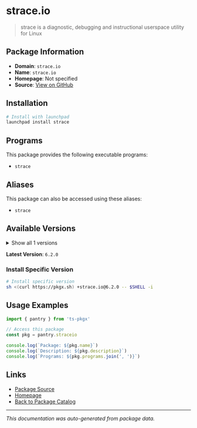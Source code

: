 # strace.io

> strace is a diagnostic, debugging and instructional userspace utility for Linux

## Package Information

- **Domain**: `strace.io`
- **Name**: `strace.io`
- **Homepage**: Not specified
- **Source**: [View on GitHub](https://github.com/pkgxdev/pantry/tree/main/projects/strace.io/package.yml)

## Installation

```bash
# Install with launchpad
launchpad install strace
```

## Programs

This package provides the following executable programs:

- `strace`

## Aliases

This package can also be accessed using these aliases:

- `strace`

## Available Versions

<details>
<summary>Show all 1 versions</summary>

- `6.2.0`

</details>

**Latest Version**: `6.2.0`

### Install Specific Version

```bash
# Install specific version
sh <(curl https://pkgx.sh) +strace.io@6.2.0 -- $SHELL -i
```

## Usage Examples

```typescript
import { pantry } from 'ts-pkgx'

// Access this package
const pkg = pantry.straceio

console.log(`Package: ${pkg.name}`)
console.log(`Description: ${pkg.description}`)
console.log(`Programs: ${pkg.programs.join(', ')}`)
```

## Links

- [Package Source](https://github.com/pkgxdev/pantry/tree/main/projects/strace.io/package.yml)
- [Homepage](#)
- [Back to Package Catalog](../package-catalog.md)

---

*This documentation was auto-generated from package data.*
